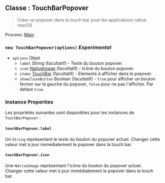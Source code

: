 ## Classe : TouchBarPopover

> Créer un popover dans la touch bar pour les applications native macOS

Process: [Main](../tutorial/quick-start.md#main-process)

### `new TouchBarPopover(options)` *Experimental*

* `options` Objet 
  * `label` String (facultatif) - Texte du bouton popover.
  * `icon` [NativeImage](native-image.md) (facultatif) - Icône du bouton popover.
  * `items` [TouchBar](touch-bar.md) (facultatif) - Elements à afficher dans le popover.
  * `showCloseButton` Boolean (facultatif) - `true` pour afficher un bouton fermer sur la gauche du popover, `false` pour ne pas l'afficher. Par defaut `true`.

### Instance Properties

Les propriétés suivantes sont disponibles pour les instances de `TouchBarPopover` :

#### `touchBarPopover.label`

Un `String` représentant le texte du bouton du popover actuel. Changer cette valeur met à jour immédiatement le popover dans la touch bar.

#### `touchBarPopover.icon`

Une `NativeImage` représentant l'icône du bouton du popover actuel. Changer cette valeur met à jour immédiatement le popover dans la touch bar.